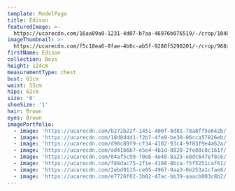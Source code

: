 ```yaml
---
template: ModelPage
title: Edison
featuredImage: >-
  https://ucarecdn.com/16aa89a0-1231-4d07-b7aa-46976b076519/-/crop/1048x677/0,323/-/preview/
imageThumbnail: >-
  https://ucarecdn.com/f5c18ea6-8fae-4b6c-ab5f-9280f5290201/-/crop/968x1296/56,21/-/preview/
firstName: Edison
collection: Boys
height: 124cm
measurementType: chest
bust: 61cm
waist: 55cm
hips: 62cm
size: '6'
shoeSize: '1'
hair: Brown
eyes: Brown
imagePortfolio:
  - image: 'https://ucarecdn.com/b272b22f-1451-400f-8d81-78a8ff5e642b/'
  - image: 'https://ucarecdn.com/18d0d4d1-f2b7-4fe9-be30-06cca57826eb/'
  - image: 'https://ucarecdn.com/d98c89f9-cf34-4102-93c4-9f83f9e4a62a/'
  - image: 'https://ucarecdn.com/ad41b6b7-e5e4-4b1d-8828-2fe80c8c161f/'
  - image: 'https://ucarecdn.com/04af5c99-70eb-4e40-8a25-e0dc647ef8c6/'
  - image: 'https://ucarecdn.com/f88dac75-2f1e-4108-8bca-f5f5251caf61/'
  - image: 'https://ucarecdn.com/2ebd9115-ce05-4967-9aa3-0e253a1cfae8/'
  - image: 'https://ucarecdn.com/e7726f02-3b02-47ac-bb39-aaacb003c8b2/'
---
```


